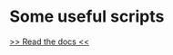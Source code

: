 # Some useful scripts

[>> Read the docs <<](https://neoctobers.readthedocs.io/en/latest/repo/scripts.html)
